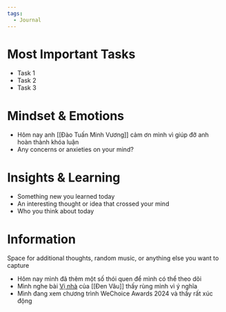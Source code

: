 ```yaml
---
tags:
  - Journal
---
```

# Most Important Tasks

- Task 1
- Task 2
- Task 3

# Mindset & Emotions

- Hôm nay anh [[Đào Tuấn Minh Vương]] cảm ơn mình vì giúp đỡ anh hoàn thành khóa luận
- Any concerns or anxieties on your mind?

# Insights & Learning

- Something new you learned today
- An interesting thought or idea that crossed your mind
- Who you think about today

# Information

Space for additional thoughts, random music, or anything else you want to capture

- Hôm nay mình đã thêm một số thói quen để mình có thể theo dõi
- Mình nghe bài [Vị nhà](https://www.youtube.com/watch?v=Hqmbo0ROBQw) của [[Đen Vâu]] thấy rùng mình vì ý nghĩa
- Mình đang xem chương trình WeChoice Awards 2024 và thấy rất xúc động